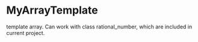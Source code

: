 MyArrayTemplate
===============

template array. Can work with class rational_number,
which are included in current project.
